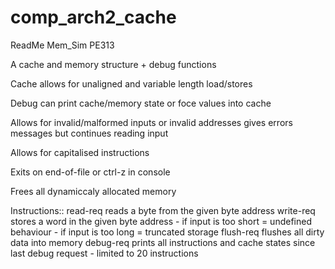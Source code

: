 comp_arch2_cache
================
ReadMe Mem_Sim PE313

A cache and memory structure + debug functions

Cache allows for unaligned and variable length load/stores

Debug can print cache/memory state or foce values into cache

Allows for invalid/malformed inputs or invalid addresses
	gives errors messages but continues reading input

Allows for capitalised instructions

Exits on end-of-file or ctrl-z in console

Frees all dynamiccaly allocated memory

Instructions::
	read-req	reads a byte from the given byte address
	write-req	stores a word in the given byte address 	- if input is too short = undefined behaviour
								- if input is too long = truncated storage
	flush-req	flushes all dirty data into memory
	debug-req	prints all instructions and cache states since last debug request - limited to 20 instructions
